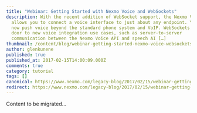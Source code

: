 ```yaml
---
title: "Webinar: Getting Started with Nexmo Voice and WebSockets"
description: With the recent addition of WebSocket support, the Nexmo Voice API
  allows you to connect a voice interface to just about any endpoint. You can
  now push voice beyond the standard phone system and VoIP. WebSockets opens the
  door to new voice integration use cases, such as server-to-server
  communication between the Nexmo Voice API and speech AI […]
thumbnail: /content/blog/webinar-getting-started-nexmo-voice-websockets-dr/vapi_banner2.jpg
author: glenkunene
published: true
published_at: 2017-02-15T14:00:09.000Z
comments: true
category: tutorial
tags: []
canonical: https://www.nexmo.com/legacy-blog/2017/02/15/webinar-getting-started-nexmo-voice-websockets-dr
redirect: https://www.nexmo.com/legacy-blog/2017/02/15/webinar-getting-started-nexmo-voice-websockets-dr
---
```


Content to be migrated...

